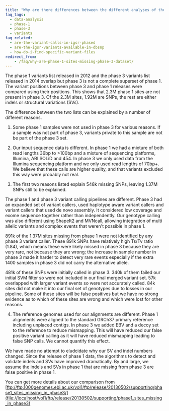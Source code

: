 ```yaml
---
title: "Why are there differences between the different analyses of the 1000 Genomes samples?"
faq_tags:
  - data-analysis
  - phase-1
  - phase-3
  - variants
faq_related:
  - are-the-variant-calls-in-igsr-phased
  - are-the-igsr-variants-available-in-dbsnp
  - how-do-i-find-specific-variant-files
redirect_from:
    - /faq/why-are-phase-1-sites-missing-phase-3-dataset/
---
```


The phase 1 variants list released in 2012 and the phase 3 variants list released in 2014 overlap but phase 3 is not a complete superset of phase 1\.  The variant positions between phase 3 and phase 1 releases were compared using their positions. This shows that 2.3M phase 1 sites are not present in phase 3.  Of the 2.3M sites, 1.92M are SNPs, the rest are either indels or structural variations (SVs).  

The difference between the two lists can be explained by a number of different reasons.

1. Some phase 1 samples were not used in phase 3 for various reasons. If a sample was not part of phase 3, variants private to this sample are not be part of the phase 3 set.  

2.  Our input sequence data is different. In phase 1 we had a mixture of both read lengths 36bp to >100bp and a mixture of sequencing platforms, Illumina, ABI SOLiD and 454. In phase 3 we only used data from the Illumina sequencing platform and we only used read lengths of 70bp+. We believe that these calls are higher quality, and that variants excluded this way were probably not real.

3.  The first two reasons listed explain 548k missing SNPs, leaving 1.37M SNPs still to be explained.

The phase 1 and phase 3 variant calling pipelines are different. Phase 3 had an expanded set of variant callers, used haplotype aware variant callers and variant callers that used de novo assembly. It considered low coverage and exome sequence together rather than independently. Our genotype calling was also different using ShapeIt2 and MVNcall, allowing integration of multi allelic variants and complex events that weren't possible in phase 1.  

891k of the 1.37M sites missing from phase 1 were not identified by any phase 3 variant caller. These 891k SNPs have relatively high Ts/Tv ratio (1.84), which means these were likely missed in phase 3 because they are very rare, not because they are wrong; the increase in sample number in phase 3 made it harder to detect very rare events especially if the extra 1400 samples in phase 3 did not carry the alternative allele.

481k of these SNPs were initially called in phase 3. 340k of them failed our initial SVM filter so were not included in our final merged variant set. 57k overlapped with larger variant events so were not accurately called. 84k sites did not make it into our final set of genotypes due to losses in our pipeline. Some of these sites will be false positives but we have no strong evidence as to which of these sites are wrong and which were lost for other reasons.

4.  The reference genomes used for our alignments are different. Phase 1 alignments were aligned to the standard GRCh37 primary reference including unplaced contigs. In phase 3 we added EBV and a decoy set to the reference to reduce mismapping. This will have reduced our false positive variant calling as it will have reduced mismapping leading to false SNP calls. We cannot quantify this effect.

We have made no attempt to eludcidate why our SV and indel numbers changed. Since the release of phase 1 data, the algorithms to detect and validate indels and SVs have improved dramatically. By and large, we assume the indels and SVs in phase 1 that are missing from phase 3 are false positive in phase 1.  

You can get more details about our comparison from [ftp://ftp.1000genomes.ebi.ac.uk/vol1/ftp/release/20130502/supporting/phase1_sites_missing_in_phase3/](file://localhost/vol1/ftp/release/20130502/supporting/phase1_sites_missing_in_phase3)
